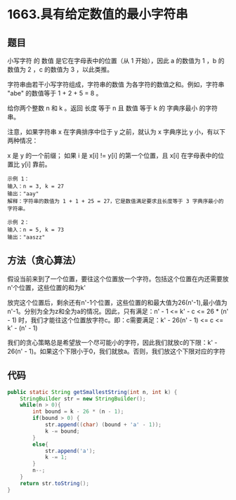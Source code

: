 # 1663.具有给定数值的最小字符串

## 题目
小写字符 的 数值 是它在字母表中的位置（从 1 开始），因此 a 的数值为 1 ，b 的数值为 2 ，c 的数值为 3 ，以此类推。

字符串由若干小写字符组成，字符串的数值 为各字符的数值之和。例如，字符串 "abe" 的数值等于 1 + 2 + 5 = 8 。

给你两个整数 n 和 k 。返回 长度 等于 n 且 数值 等于 k 的 字典序最小 的字符串。

注意，如果字符串 x 在字典排序中位于 y 之前，就认为 x 字典序比 y 小，有以下两种情况：

x 是 y 的一个前缀；
如果 i 是 x[i] != y[i] 的第一个位置，且 x[i] 在字母表中的位置比 y[i] 靠前。
 

    示例 1：
    输入：n = 3, k = 27
    输出："aay"
    解释：字符串的数值为 1 + 1 + 25 = 27，它是数值满足要求且长度等于 3 字典序最小的字符串。

    示例 2：
    输入：n = 5, k = 73
    输出："aaszz"

## 方法（贪心算法）
假设当前来到了一个位置，要往这个位置放一个字符。包括这个位置在内还需要放n'个位置，这些位置的和为k'

放完这个位置后，剩余还有n'-1个位置，这些位置的和最大值为26(n'-1),最小值为n'-1。分别为全为z和全为a的情况。因此，只有满足：n' - 1 <= k' - c <= 26 * (n' - 1) 时，我们才能往这个位置放字符c。即：c需要满足：k' - 26(n' - 1) <= c <= k' - (n' - 1)

我们的贪心策略总是希望放一个尽可能小的字符，因此我们就放c的下限：k' - 26(n' - 1)。如果这个下限小于0，我们就放a。否则，我们放这个下限对应的字符

## 代码
```java
public static String getSmallestString(int n, int k) {
    StringBuilder str = new StringBuilder();
    while(n > 0){
        int bound = k - 26 * (n - 1);
        if(bound > 0) {
            str.append((char) (bound + 'a' - 1));
            k -= bound;
        }
        else{
            str.append('a');
            k -= 1;
        }
        n--;
    }
    return str.toString();
}
```